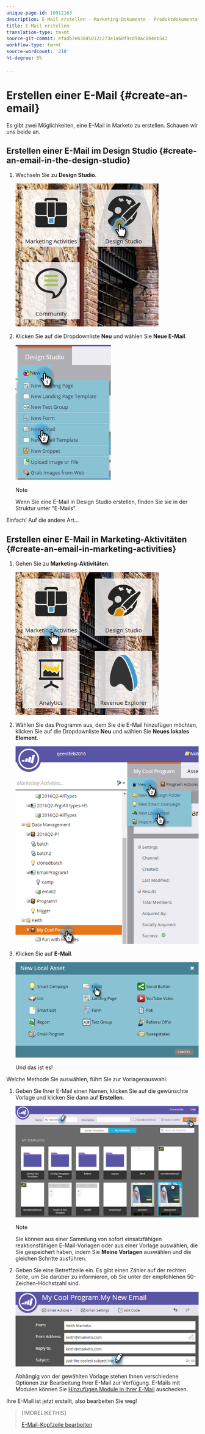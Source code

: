 ```yaml
---
unique-page-id: 10912163
description: E-Mail erstellen - Marketing-Dokumente - Produktdokumentation
title: E-Mail erstellen
translation-type: tm+mt
source-git-commit: efadb7eb3845012c273e1a60f9cd98ac884eb543
workflow-type: tm+mt
source-wordcount: '218'
ht-degree: 0%

---
```



# Erstellen einer E-Mail {#create-an-email}

Es gibt zwei Möglichkeiten, eine E-Mail in Marketo zu erstellen. Schauen wir uns beide an.

## Erstellen einer E-Mail im Design Studio {#create-an-email-in-the-design-studio}

1. Wechseln Sie zu **Design Studio**.

   ![](assets/one-4.png)

1. Klicken Sie auf die Dropdownliste **Neu** und wählen Sie **Neue E-Mail**.

   ![](assets/two-4.png)

   >[!NOTE]
   >
   >Wenn Sie eine E-Mail in Design Studio erstellen, finden Sie sie in der Struktur unter &quot;E-Mails&quot;.

Einfach! Auf die andere Art...

## Erstellen einer E-Mail in Marketing-Aktivitäten {#create-an-email-in-marketing-activities}

1. Gehen Sie zu **Marketing-Aktivitäten**.

   ![](assets/three-3.png)

1. Wählen Sie das Programm aus, dem Sie die E-Mail hinzufügen möchten, klicken Sie auf die Dropdownliste **Neu** und wählen Sie **Neues lokales Element**.

   ![](assets/four-3.png)

1. Klicken Sie auf **E-Mail**.

   ![](assets/five-2.png)

   Und das ist es!

Welche Methode Sie auswählen, führt Sie zur Vorlagenauswahl.

1. Geben Sie Ihrer E-Mail einen Namen, klicken Sie auf die gewünschte Vorlage und klicken Sie dann auf **Erstellen**.

   ![](assets/six-2.png)

   >[!NOTE]
   >
   >Sie können aus einer Sammlung von sofort einsatzfähigen reaktionsfähigen E-Mail-Vorlagen oder aus einer Vorlage auswählen, die Sie gespeichert haben, indem Sie **Meine Vorlagen** auswählen und die gleichen Schritte ausführen.

1. Geben Sie eine Betreffzeile ein. Es gibt einen Zähler auf der rechten Seite, um Sie darüber zu informieren, ob Sie unter der empfohlenen 50-Zeichen-Höchstzahl sind.

   ![](assets/seven-1.png)

   Abhängig von der gewählten Vorlage stehen Ihnen verschiedene Optionen zur Bearbeitung Ihrer E-Mail zur Verfügung. E-Mails mit Modulen können Sie [Hinzufügen Module in Ihrer E-Mail](/help/marketo/product-docs/email-marketing/general/email-editor-2/add-modules-to-your-email.md) auschecken.

Ihre E-Mail ist jetzt erstellt, also bearbeiten Sie weg!

>[!MORELIKETHIS]
>
>[E-Mail-Kopfzeile bearbeiten](edit-your-email-header.md)
